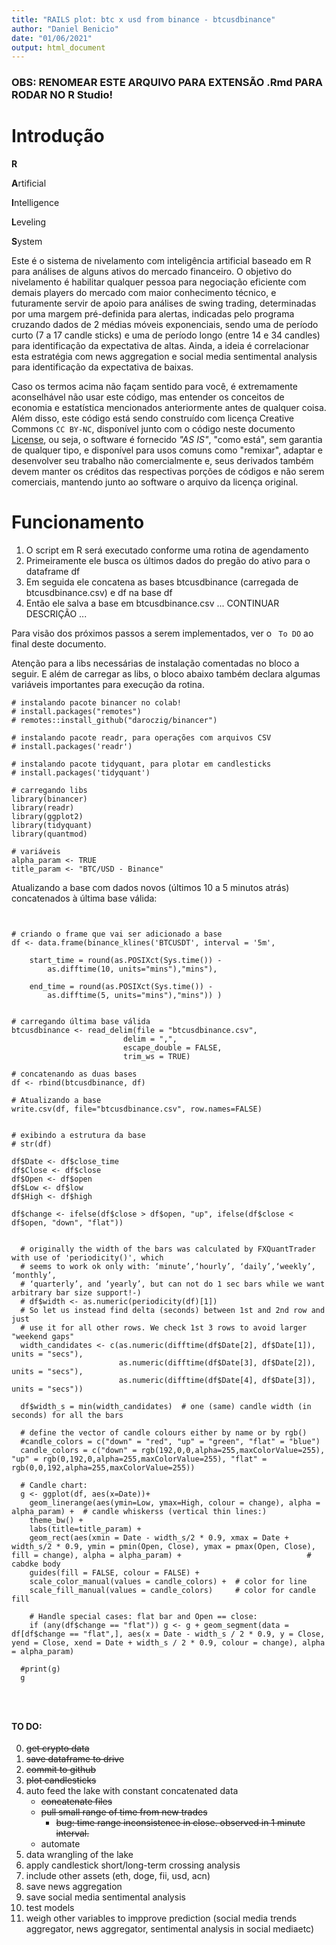 ```yaml
---
title: "RAILS plot: btc x usd from binance - btcusdbinance"
author: "Daniel Benicio"
date: "01/06/2021"
output: html_document
---
```


### OBS: RENOMEAR ESTE ARQUIVO PARA EXTENSÃO .Rmd PARA RODAR NO R Studio!

# Introdução 

**R**

**A**rtificial

**I**ntelligence

**L**eveling

**S**ystem


Este é o sistema de nivelamento com inteligência artificial baseado em R para análises de alguns ativos do mercado financeiro. O objetivo do nivelamento é habilitar qualquer pessoa para negociação eficiente com demais players do mercado com maior conhecimento técnico, e futuramente servir de apoio para análises de swing trading, determinadas por uma margem pré-definida para alertas, indicadas pelo programa cruzando dados de 2 médias móveis exponenciais, sendo uma de período curto (7 a 17 candle sticks) e uma de período longo (entre 14 e 34 candles) para identificação da expectativa de altas. Ainda, a ideia é correlacionar esta estratégia com news aggregation e social media sentimental analysis para identificação da expectativa de baixas.

Caso os termos acima não façam sentido para você, é extremamente aconselhável não usar este código, mas entender os conceitos de economia e estatística mencionados anteriormente antes de qualquer coisa. Além disso, este código está sendo construído com licença Creative Commons `CC BY-NC`, disponível junto com o código neste documento [License](./LICENSE), ou seja, o software é fornecido _"AS IS"_, "como está", sem garantia de qualquer tipo, e disponível para usos comuns como "remixar", adaptar e desenvolver seu trabalho não comercialmente e, seus derivados também devem manter os créditos das respectivas porções de códigos e não serem comerciais, mantendo junto ao software o arquivo da licença original. 


# Funcionamento

1. O script em R será executado conforme uma rotina de agendamento
2. Primeiramente ele busca os últimos dados do pregão do ativo para o dataframe df
3. Em seguida ele concatena as bases btcusdbinance (carregada de btcusdbinance.csv) e df na base df 
3. Então ele salva a base em btcusdbinance.csv
... CONTINUAR DESCRIÇÃO ...

Para visão dos próximos passos a serem implementados, ver o ` To DO` ao final deste documento.


Atenção para a libs necessárias de instalação comentadas no bloco a seguir. E além de carregar as libs, o bloco abaixo também declara algumas variáveis importantes para execução da rotina.

```{r}
# instalando pacote binancer no colab!
# install.packages("remotes")
# remotes::install_github("daroczig/binancer")

# instalando pacote readr, para operações com arquivos CSV
# install.packages('readr')

# instalando pacote tidyquant, para plotar em candlesticks
# install.packages('tidyquant')

# carregando libs
library(binancer)
library(readr)
library(ggplot2)
library(tidyquant)
library(quantmod)

# variáveis
alpha_param <- TRUE
title_param <- "BTC/USD - Binance"
```

Atualizando a base com dados novos (últimos 10 a 5 minutos atrás) concatenados à última base válida:

```{r}


# criando o frame que vai ser adicionado a base
df <- data.frame(binance_klines('BTCUSDT', interval = '5m',
                                
    start_time = round(as.POSIXct(Sys.time()) - 
        as.difftime(10, units="mins"),"mins"),
    
    end_time = round(as.POSIXct(Sys.time()) - 
        as.difftime(5, units="mins"),"mins")) )


# carregando última base válida
btcusdbinance <- read_delim(file = "btcusdbinance.csv",
                         delim = ",", 
                         escape_double = FALSE, 
                         trim_ws = TRUE)

# concatenando as duas bases
df <- rbind(btcusdbinance, df)

# Atualizando a base
write.csv(df, file="btcusdbinance.csv", row.names=FALSE)


# exibindo a estrutura da base
# str(df)
  
df$Date <- df$close_time
df$Close <- df$close 
df$Open <- df$open 
df$Low <- df$low 
df$High <- df$high 

df$change <- ifelse(df$close > df$open, "up", ifelse(df$close < df$open, "down", "flat"))
  

  # originally the width of the bars was calculated by FXQuantTrader with use of 'periodicity()', which 
  # seems to work ok only with: ‘minute’,‘hourly’, ‘daily’,‘weekly’, ‘monthly’,
  # ‘quarterly’, and ‘yearly’, but can not do 1 sec bars while we want arbitrary bar size support!-)
  # df$width <- as.numeric(periodicity(df)[1])
  # So let us instead find delta (seconds) between 1st and 2nd row and just 
  # use it for all other rows. We check 1st 3 rows to avoid larger "weekend gaps"
  width_candidates <- c(as.numeric(difftime(df$Date[2], df$Date[1]), units = "secs"), 
                        as.numeric(difftime(df$Date[3], df$Date[2]), units = "secs"), 
                        as.numeric(difftime(df$Date[4], df$Date[3]), units = "secs"))

  df$width_s = min(width_candidates)  # one (same) candle width (in seconds) for all the bars

  # define the vector of candle colours either by name or by rgb()
  #candle_colors = c("down" = "red", "up" = "green", "flat" = "blue")
  candle_colors = c("down" = rgb(192,0,0,alpha=255,maxColorValue=255), "up" = rgb(0,192,0,alpha=255,maxColorValue=255), "flat" = rgb(0,0,192,alpha=255,maxColorValue=255))

  # Candle chart:
  g <- ggplot(df, aes(x=Date))+
    geom_linerange(aes(ymin=Low, ymax=High, colour = change), alpha = alpha_param) +  # candle whiskerss (vertical thin lines:)
    theme_bw() +
    labs(title=title_param) +
    geom_rect(aes(xmin = Date - width_s/2 * 0.9, xmax = Date + width_s/2 * 0.9, ymin = pmin(Open, Close), ymax = pmax(Open, Close), fill = change), alpha = alpha_param) +                            # cabdke body
    guides(fill = FALSE, colour = FALSE) +
    scale_color_manual(values = candle_colors) +  # color for line
    scale_fill_manual(values = candle_colors)     # color for candle fill  

    # Handle special cases: flat bar and Open == close:
    if (any(df$change == "flat")) g <- g + geom_segment(data = df[df$change == "flat",], aes(x = Date - width_s / 2 * 0.9, y = Close, yend = Close, xend = Date + width_s / 2 * 0.9, colour = change), alpha = alpha_param)

  #print(g)
  g




```



#### TO DO:

0. ~~get crypto data~~
1. ~~save dataframe to drive~~
2. ~~commit to github~~
3. ~~plot candlesticks~~
4. auto feed the lake with constant concatenated data
    * ~~concatenate files~~
    * ~~pull small range of time from new trades~~
        * ~~bug: time range inconsistence in close. observed in 1 minute interval.~~
    * automate
5. data wrangling of the lake
6. apply candlestick short/long-term crossing analysis
7. include other assets (eth, doge, fii, usd, acn)
8. save news aggregation
9. save social media sentimental analysis
10. test models
11. weigh other variables to impprove prediction (social media trends aggregator, news aggregator, sentimental analysis in social mediaetc)
